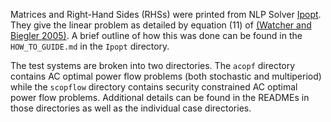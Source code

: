 Matrices and Right-Hand Sides (RHSs) were printed from NLP Solver [Ipopt](https://github.com/coin-or/Ipopt).
They give the linear problem as detailed by equation (11) of 
[(Watcher and Biegler 2005)](https://link.springer.com/article/10.1007%2Fs10107-004-0559-y).
A brief outline of how this was done can be found in the `HOW_TO_GUIDE.md` in the
`Ipopt` directory.

The test systems are broken into two directories.  The `acopf` directory contains 
AC optimal power flow problems (both stochastic and multiperiod) while the `scopflow` 
directory contains security constrained AC optimal power flow problems.  Additional 
details can be found in the READMEs in those directories as well as the individual 
case directories.
